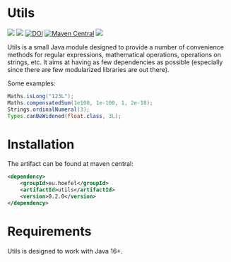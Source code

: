 # Utils

[![](https://img.shields.io/github/issues/uhoefel/utils?style=flat-square)](https://github.com/uhoefel/utils/issues)
[![](https://img.shields.io/github/stars/uhoefel/utils?style=flat-square)](https://github.com/uhoefel/utils/stargazers)
[![DOI](https://zenodo.org/badge/309825766.svg)](https://zenodo.org/badge/latestdoi/309825766)
[![Maven Central](https://img.shields.io/maven-central/v/eu.hoefel/utils.svg?label=Maven%20Central)](https://search.maven.org/search?q=g:%22eu.hoefel%22%20AND%20a:%22utils%22)
[![](https://img.shields.io/github/license/uhoefel/utils?style=flat-square)](https://choosealicense.com/licenses/mit/)

Utils is a small Java module designed to provide a number of convenience methods for regular expressions, mathematical operations, operations on strings, etc.
It aims at having as few dependencies as possible (especially since there are few modularized libraries are out there).

Some examples:

```java
Maths.isLong("123L");
Maths.compensatedSum(1e100, 1e-100, 1, 2e-18);
Strings.ordinalNumeral(3);
Types.canBeWidened(float.class, 3L);
```

Installation
============

The artifact can be found at maven central:

```xml
<dependency>
    <groupId>eu.hoefel</groupId>
    <artifactId>utils</artifactId>
    <version>0.2.0</version>
</dependency>
```

Requirements
============
Utils is designed to work with Java 16+.